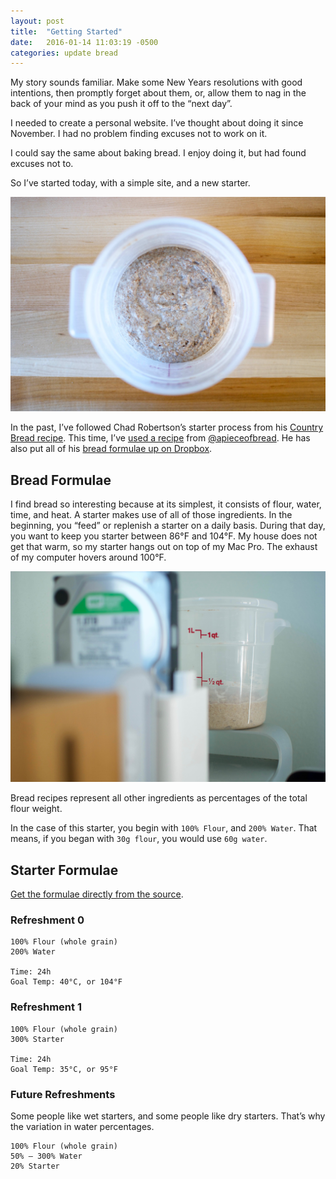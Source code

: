 ```yaml
---
layout: post
title:  "Getting Started"
date:   2016-01-14 11:03:19 -0500
categories: update bread
---
```


My story sounds familiar. Make some New Years resolutions with good intentions,
then promptly forget about them, or, allow them to nag in the back of your mind
as you push it off to the “next day”.

I needed to create a personal website. I’ve thought about doing it since November.
I had no problem finding excuses not to work on it.

I could say the same about baking bread. I enjoy doing it, but had found excuses not to.

So I’ve started today, with a simple site, and a new starter.

![Started, Day 2](/media/bread/bread-starter-new-top.jpg)

In the past, I’ve followed Chad Robertson’s starter process from his [Country Bread recipe](http://cooking.nytimes.com/recipes/1016277-tartines-country-bread). This time, I’ve [used a recipe](https://www.dropbox.com/sh/9qinzbju8ihqy22/AADvBda8-wy6Otxq73_nNlvNa/GET%20STARTER'ED.pdf?dl=0) from [@apieceofbread](https://instagram.com/apieceofbread). He has also put all of his [bread formulae up on Dropbox](https://www.dropbox.com/sh/9qinzbju8ihqy22/AACjVcSIkHGDAAPQTRClXsjya?dl=0).

## Bread Formulae

I find bread so interesting because at its simplest, it consists of flour, water, time, and heat. A starter makes use of all of those ingredients. In the beginning, you “feed” or replenish a starter on a daily basis. During that day, you want to keep you starter between 86°F and 104°F. My house does not get that warm, so my starter hangs out on top of my Mac Pro. The exhaust of my computer hovers around 100°F.

![Keep warm little starter](/media/bread/bread-starter-new-location.jpg)

Bread recipes represent all other ingredients as percentages of the total flour weight.

In the case of this starter, you begin with `100% Flour`, and `200% Water`. That means, if you began with `30g flour`, you would use `60g water`.

## Starter Formulae

[Get the formulae directly from the source](https://www.dropbox.com/sh/9qinzbju8ihqy22/AADvBda8-wy6Otxq73_nNlvNa/GET%20STARTER'ED.pdf?dl=0).

### Refreshment 0

```
100% Flour (whole grain)
200% Water

Time: 24h
Goal Temp: 40°C, or 104°F
```

### Refreshment 1

```
100% Flour (whole grain)
300% Starter

Time: 24h
Goal Temp: 35°C, or 95°F
```

### Future Refreshments

Some people like wet starters, and some people like dry starters. That’s why the variation in water percentages.

```
100% Flour (whole grain)
50% — 300% Water
20% Starter
```


